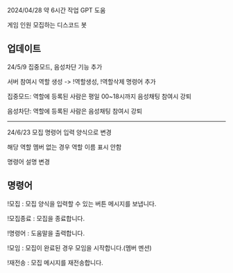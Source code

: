 2024/04/28 약 6시간 작업 GPT 도움

게임 인원 모집하는 디스코드 봇

업데이트
----
24/5/9 
집중모드, 음성차단 기능 추가

서버 참여시 역할 생성 -> !역할생성, !역할삭제 명령어 추가

집중모드: 
역할에 등록된 사람은 평일 00~18시까지 음성채팅 참여시 강퇴

음성차단:
역할에 등록된 사람은 음성채팅 참여시 강퇴

----
24/6/23
모집 명령어 입력 양식으로 변경

해당 역할 멤버 없는 경우 역할 이름 표시 안함

명령어 설명 변경

명령어
----
!모집 : 모집 양식을 입력할 수 있는 버튼 메시지를 보냅니다.

!모집종료 : 모집을 종료합니다.

!명령어 : 도움말을 출력합니다.

!모임 : 모집이 완료된 경우 모임을 시작합니다.(멤버 멘션)

!재전송 : 모집 메시지를 재전송합니다.

